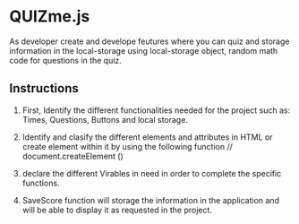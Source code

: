 # QUIZme.js

As developer create and develope feutures where you can quiz and storage information in the local-storage using local-storage object, random math code for questions in the quiz.

## Instructions

1. First, Identify the different functionalities needed for the project such as: Times, Questions, Buttons and local storage. 

2. Identify and clasify the different elements and attributes in HTML or create element within it by using the following function // document.createElement ()

3. declare the different Virables in need in order to complete the specific functions.

4. SaveScore function will storage the information in the application and will be able to display it as requested in the project.

